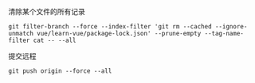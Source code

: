 清除某个文件的所有记录

```
git filter-branch --force --index-filter 'git rm --cached --ignore-unmatch vue/learn-vue/package-lock.json' --prune-empty --tag-name-filter cat -- --all
```

提交远程

```
git push origin --force --all
```
